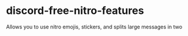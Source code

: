 # discord-free-nitro-features
Allows you to use nitro emojis, stickers, and splits large messages in two
